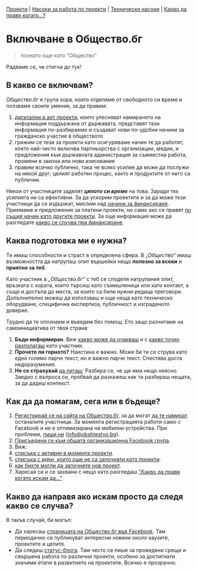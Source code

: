 [Проекти](projects) | [Насоки за работа по проекти](rules) | [Технически насоки](technical) | [Какво да правя когато...?](checklists)

# Включване в Общество.бг
> познато още като "Общество"

Радваме се, че стигна до тук!

## В какво се включвам?
*Общество.бг* е група хора, които отделяме от свободното си време и ползваме своите умения, за да правим:
 1. <abbr title="уеб сайтове, мобилни приложения, софтуерн системи, графичен дизайн, UX, видеа и въздействащи илюстрации">[дигитални и арт проекти](rules/projects.md#readme)</abbr>, които улесняват намирането на информация поддържана от държавата, представят тази информация по-разбираемо и създават нови по-удобни начини за гражданско участие в обществото
 1. грижим се тези за проекти като осигуряваме начин те да работят, което най-често включва партньорства с организации, медии, и предложения към държавната адмнистрация за съвместна работа, промени в закона или нови изисквания
 1. правим всичко публично, така че всяко усилие да може да послужи на някой друг; целият работен процес, както и продуктите от него са публични.

Някои от участниците заделят _**цялото си време**_ на това. Заради тях усилията ни са ефективни. За да ускорим проектите и за да може тези участници да се издържат, мислим над [начини за финансиране](checklists/funding.md#readme). Приемаме и предложения за платени проекти, но само ако се правят [по същия начин като другите проекти](rules/projects.md#readme). За още информация може да разгледате [какво се случва при финансиране](rules/funding.md#readme).

## Каква подготовка ми е нужна?

Ти имаш способности и страст в определена сфера. В _„Общество“_ имаш възможността да натрупаш опит вършейки нещо **полезно за всеки** и **приятно за теб**.

Като участник в _„Общество.бг“_ с теб се споделя натрупания опит, връзката с хората, които търсиш като съмишленици или като контакт, а също и достъпа до места, за които са били нужни редица преговори.
Допълнително можеш да използваш и още неща като техническо оборудване, специфична експертиза, публичност и изграденото доверие.

Tрудно да те опознаем и въведем без помощ. Ето защо разчитаме на самоинициатива от твоя страна:

 1. **Бъди информиран**. Виж [какво може да очакваш](rules/members.md#readme) и с [какво точно разполагаш](rules/members.md#readme) като участник.
 1. **Прочете ли горното?** Наистина е важно. Може би ти се струва като едно голямо парче текст, но е важно парче текст. Спестява доста недоразумения.
 1. **Не се страхувай** [да питаш](checklists/discuss.md#readme); Разбира се, че ще има нещо неясно. Заедно с въпроса си, пробвай да разкажеш как ти разбираш нещата, за да дадеш контекст.


## Как да да помагам, сега или в бъдеще?

1.  [Регистрирай се на сайта на Общество.бг](https://www.obshtestvo.bg/join), за да могат [да те намират](checklists/findpeople.md) останалите участници. За момента регистрацията работи само с Facebook и не е оптимизирана на мобилни устройства. При проблеми, [пиши ни](mailto:info@obshtestvo.bg) (info@obshtestvo.bg).
2.  [Присъедини се към общата организационна Facebook група](https://www.facebook.com/groups/obshtestvo).
4.  Виж:
  1. [списъка с активни в момента проекти](projects#readme).
  1. [списъка с идеи, които още не са започнати като проекти](https://github.com/obshtestvo/guides/issues/3).
  1. [как бихте могли да започнете нов проект](https://github.com/obshtestvo/guides/issues/2).
5. Харесай си и се захвани с нещо като разгледаш ["Какво да правя когато искам да..."](checklists#readme)

## Какво да направя ако искам просто да следя какво се случва?

В такъв случай, би могъл:

-   Да харесаш [страницата на Общество.бг във Facebook](https://www.facebook.com/obshtestvo.bg).
    Там периодично се публикуват интересни новини около каузите, проектите и целите.
-   Да следиш [статус-блогa](https://status.obshtestvo.bg). Там често се
    пише за проведени срещи и свършена работа по различни проекти, особено за
    достигнати значими етапи в развитието на проектите. Всичко е прозрачно.
